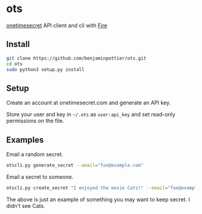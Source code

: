 # ots
[onetimesecret](https://onetimesecret.com/) API client and cli with [Fire](https://github.com/google/python-fire)

## Install

```bash
git clone https://github.com/benjaminpottier/ots.git
cd ots
sudo python3 setup.py install
```

## Setup

Create an account at onetimesecret.com and generate an API key.

Store your user and key in `~/.ots` as `user:api_key` and set read-only permissions on the file.

## Examples

Email a random secret.

```bash
otscli.py generate_secret --email="foo@example.com"
```

Email a secret to someone.

```bash
otscli.py create_secret "I enjoyed the movie Cats!" --email="foo@example.com"
```

The above is just an example of something you may want to keep secret. I didn't see Cats.
